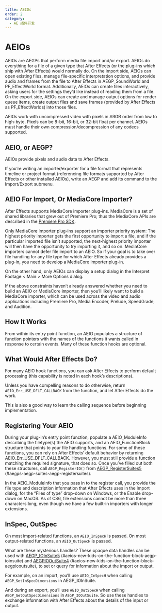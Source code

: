 ```yaml
---
title: AEIOs
order: 2
category:
  - AE 插件开发
---
```


# AEIOs

AEIOs are AEGPs that perform media file import and/or export. AEIOs do everything for a file of a given type that After Effects (or the plug-ins which ship with After Effects) would normally do. On the import side, AEIOs can open existing files, manage file-specific interpretation options, and provide audio and frames from the file to After Effects in AEGP_SoundWorld and PF_EffectWorld format. Additionally, AEIOs can create files interactively, asking users for the settings they’d like instead of reading them from a file. On the export side, AEIOs can create and manage output options for render queue items, create output files and save frames (provided by After Effects as PF_EffectWorlds) into those files.

AEIOs work with uncompressed video with pixels in ARGB order from low to high-byte. Pixels can be 8-bit, 16-bit, or 32-bit float per channel. AEIOs must handle their own compression/decompression of any codecs supported.

## AEIO, or AEGP?

AEIOs provide pixels and audio data to After Effects.

If you’re writing an importer/exporter for a file format that represents timeline or project format (referencing file formats supported by After Effects or other installed AEIOs), write an AEGP and add its command to the Import/Export submenu.

## AEIO For Import, Or MediaCore Importer?

After Effects supports MediaCore importer plug-ins. MediaCore is a set of shared libraries that grew out of Premiere Pro; thus the MediaCore APIs are described in the [Premiere Pro SDK](http://ppro-plugin-sdk.aenhancers.com/).

Only MediaCore importer plug-ins support an importer priority system: The highest priority importer gets the first opportunity to import a file, and if the particular imported file isn’t supported, the next-highest priority importer will then have the opportunity to try importing it, and so on. MediaCore importers cannot defer file import to an AEIO. So if your goal is to take over file handling for any file type for which After Effects already provides a plug-in, you need to develop a MediaCore importer plug-in.

On the other hand, only AEIOs can display a setup dialog in the Interpret Footage < Main > More Options dialog.

If the above constraints haven’t already answered whether you need to build an AEIO or MediaCore importer, then you’ll likely want to build a MediaCore importer, which can be used across the video and audio applications including Premiere Pro, Media Encoder, Prelude, SpeedGrade, and Audition.

## How It Works

From within its entry point function, an AEIO populates a structure of function pointers with the names of the functions it wants called in response to certain events. Many of these function hooks are optional.

## What Would After Effects Do?

For many AEIO hook functions, you can ask After Effects to perform default processing (this capability is noted in each hook’s descriptions).

Unless you have compelling reasons to do otherwise, return `AEIO_Err_USE_DFLT_CALLBACK` from the function, and let After Effects do the work.

This is also a good way to learn the calling sequence before beginning implementation.

## Registering Your AEIO

During your plug-in’s entry point function, populate a AEIO_ModuleInfo describing the filetype(s) the AEIO supports, and an AEIO_FunctionBlock structure that points to your file handling functions. For some of these functions, you can rely on After Effects’ default behavior by returning AEIO_Err_USE_DFLT_CALLBACK. However, you must still provide a function matching the required signature, that does so. Once you’ve filled out both these structures, call `AEGP_RegisterIO()` from [AEGP_RegisterSuites5](../aegps/aegp-suites.html) (#aegps-aegp-suites-aegp-registersuites).

In the AEIO_ModuleInfo that you pass in to the register call, you provide the file type and description information that After Effects uses in the Import dialog, for the “Files of type” drop-down on Windows, or the Enable drop-down on MacOS. As of CS6, file extensions cannot be more than three characters long, even though we have a few built-in importers with longer extensions.

## InSpec, OutSpec

On most import-related functions, an `AEIO_InSpecH` is passed. On most output-related functions, an `AEIO_OutSpecH` is passed.

What are these mysterious handles? These opaque data handles can be used with [AEGP_IOInSuite5](new-kids-on-the-function-block.html) (#aeios-new-kids-on-the-function-block-aegp-ioinsuite) and [AEGPIOOutSuite4](new-kids-on-the-function-block.html) (#aeios-new-kids-on-the-function-block-aegpiooutsuite), to set or query for information about the import or output.

For example, on an import, you’ll use `AEIO_InSpecH` when calling `AEGP_SetInSpecDimensions` in AEGP_IOInSuite.

And during an export, you’ll use `AEIO_OutSpecH` when calling `AEGP_GetOutSpecDimensions` in `AEGP_IOOutSuite`. So use these handles to exchange information with After Effects about the details of the input or output.
